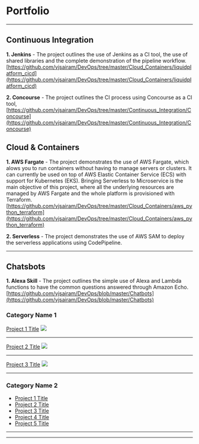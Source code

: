 
# Portfolio

---

## Continuous Integration

**1. Jenkins** - The project outlines the use of Jenkins as a CI tool, the use of shared libraries and the complete demonstration of the pipeline workflow. 
[https://github.com/vjsairam/DevOps/tree/master/Cloud_Containers/liquidplatform_cicd](https://github.com/vjsairam/DevOps/tree/master/Cloud_Containers/liquidplatform_cicd)

**2. Concourse** - The project outlines the CI process using Concourse as a CI tool, [https://github.com/vjsairam/DevOps/tree/master/Continuous_Integration/Concourse](https://github.com/vjsairam/DevOps/tree/master/Continuous_Integration/Concourse)

## Cloud & Containers

**1. AWS Fargate** - The project demonstrates the use of AWS Fargate, which alows you to run containers without having to manage servers or clusters. It can currently be used on top of AWS Elastic Container Service (ECS) with support for Kubernetes (EKS). Bringing Serverless to Microservice is the main objective of this project, where all the underlying resources are managed by AWS Fargate and the whole platform is provisioned with Terraform.
[https://github.com/vjsairam/DevOps/tree/master/Cloud_Containers/aws_python_terraform](https://github.com/vjsairam/DevOps/tree/master/Cloud_Containers/aws_python_terraform)

**2. Serverless** - The project demonstrates the use of AWS SAM to deploy the serverless applications using CodePipeline. 

---
## Chatsbots

**1. Alexa Skill** - The project outlines the simple use of Alexa and Lambda functions to have the common questions answered through Amazon Echo.
[https://github.com/vjsairam/DevOps/blob/master/Chatbots](https://github.com/vjsairam/DevOps/blob/master/Chatbots)


### Category Name 1 

[Project 1 Title](/sample_page)
<img src="images/dummy_thumbnail.jpg?raw=true"/>

---
[Project 2 Title](/pdf/sample_presentation.pdf)
<img src="images/dummy_thumbnail.jpg?raw=true"/>

---
[Project 3 Title](http://example.com/)
<img src="images/dummy_thumbnail.jpg?raw=true"/>

---

### Category Name 2

- [Project 1 Title](http://example.com/)
- [Project 2 Title](http://example.com/)
- [Project 3 Title](http://example.com/)
- [Project 4 Title](http://example.com/)
- [Project 5 Title](http://example.com/)

---




---

